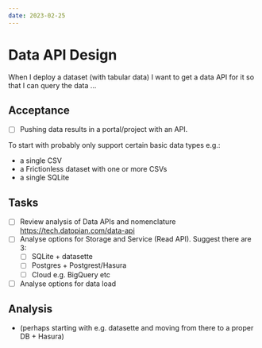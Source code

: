 ```yaml
---
date: 2023-02-25
---
```


# Data API Design

When I deploy a dataset (with tabular data) I want to get a data API for it so that I can query the data ...

## Acceptance

* [ ] Pushing data results in a portal/project with an API.

To start with probably only support certain basic data types e.g.:

* a single CSV
* a Frictionless dataset with one or more CSVs 
* a single SQLite

## Tasks

* [ ] Review analysis of Data APIs and nomenclature https://tech.datopian.com/data-api
* [ ] Analyse options for Storage and Service (Read API). Suggest there are 3:
  * [ ] SQLite + datasette
  * [ ] Postgres + Postgrest/Hasura
  * [ ] Cloud e.g. BigQuery etc
* [ ] Analyse options for data load

## Analysis

* (perhaps starting with e.g. datasette and moving from there to a proper DB + Hasura)